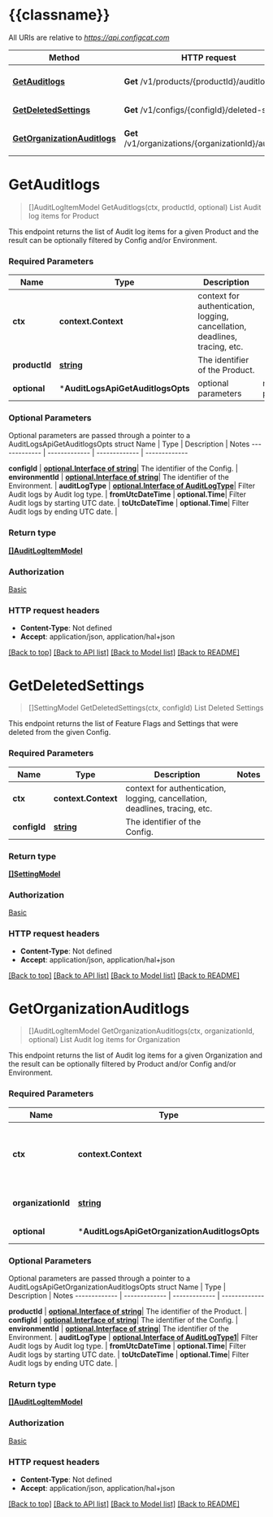 # {{classname}}

All URIs are relative to *https://api.configcat.com*

Method | HTTP request | Description
------------- | ------------- | -------------
[**GetAuditlogs**](AuditLogsApi.md#GetAuditlogs) | **Get** /v1/products/{productId}/auditlogs | List Audit log items for Product
[**GetDeletedSettings**](AuditLogsApi.md#GetDeletedSettings) | **Get** /v1/configs/{configId}/deleted-settings | List Deleted Settings
[**GetOrganizationAuditlogs**](AuditLogsApi.md#GetOrganizationAuditlogs) | **Get** /v1/organizations/{organizationId}/auditlogs | List Audit log items for Organization

# **GetAuditlogs**
> []AuditLogItemModel GetAuditlogs(ctx, productId, optional)
List Audit log items for Product

This endpoint returns the list of Audit log items for a given Product  and the result can be optionally filtered by Config and/or Environment.

### Required Parameters

Name | Type | Description  | Notes
------------- | ------------- | ------------- | -------------
 **ctx** | **context.Context** | context for authentication, logging, cancellation, deadlines, tracing, etc.
  **productId** | [**string**](.md)| The identifier of the Product. | 
 **optional** | ***AuditLogsApiGetAuditlogsOpts** | optional parameters | nil if no parameters

### Optional Parameters
Optional parameters are passed through a pointer to a AuditLogsApiGetAuditlogsOpts struct
Name | Type | Description  | Notes
------------- | ------------- | ------------- | -------------

 **configId** | [**optional.Interface of string**](.md)| The identifier of the Config. | 
 **environmentId** | [**optional.Interface of string**](.md)| The identifier of the Environment. | 
 **auditLogType** | [**optional.Interface of AuditLogType**](.md)| Filter Audit logs by Audit log type. | 
 **fromUtcDateTime** | **optional.Time**| Filter Audit logs by starting UTC date. | 
 **toUtcDateTime** | **optional.Time**| Filter Audit logs by ending UTC date. | 

### Return type

[**[]AuditLogItemModel**](AuditLogItemModel.md)

### Authorization

[Basic](../README.md#Basic)

### HTTP request headers

 - **Content-Type**: Not defined
 - **Accept**: application/json, application/hal+json

[[Back to top]](#) [[Back to API list]](../README.md#documentation-for-api-endpoints) [[Back to Model list]](../README.md#documentation-for-models) [[Back to README]](../README.md)

# **GetDeletedSettings**
> []SettingModel GetDeletedSettings(ctx, configId)
List Deleted Settings

This endpoint returns the list of Feature Flags and Settings that were deleted from the given Config.

### Required Parameters

Name | Type | Description  | Notes
------------- | ------------- | ------------- | -------------
 **ctx** | **context.Context** | context for authentication, logging, cancellation, deadlines, tracing, etc.
  **configId** | [**string**](.md)| The identifier of the Config. | 

### Return type

[**[]SettingModel**](SettingModel.md)

### Authorization

[Basic](../README.md#Basic)

### HTTP request headers

 - **Content-Type**: Not defined
 - **Accept**: application/json, application/hal+json

[[Back to top]](#) [[Back to API list]](../README.md#documentation-for-api-endpoints) [[Back to Model list]](../README.md#documentation-for-models) [[Back to README]](../README.md)

# **GetOrganizationAuditlogs**
> []AuditLogItemModel GetOrganizationAuditlogs(ctx, organizationId, optional)
List Audit log items for Organization

This endpoint returns the list of Audit log items for a given Organization  and the result can be optionally filtered by Product and/or Config and/or Environment.

### Required Parameters

Name | Type | Description  | Notes
------------- | ------------- | ------------- | -------------
 **ctx** | **context.Context** | context for authentication, logging, cancellation, deadlines, tracing, etc.
  **organizationId** | [**string**](.md)| The identifier of the Organization. | 
 **optional** | ***AuditLogsApiGetOrganizationAuditlogsOpts** | optional parameters | nil if no parameters

### Optional Parameters
Optional parameters are passed through a pointer to a AuditLogsApiGetOrganizationAuditlogsOpts struct
Name | Type | Description  | Notes
------------- | ------------- | ------------- | -------------

 **productId** | [**optional.Interface of string**](.md)| The identifier of the Product. | 
 **configId** | [**optional.Interface of string**](.md)| The identifier of the Config. | 
 **environmentId** | [**optional.Interface of string**](.md)| The identifier of the Environment. | 
 **auditLogType** | [**optional.Interface of AuditLogType1**](.md)| Filter Audit logs by Audit log type. | 
 **fromUtcDateTime** | **optional.Time**| Filter Audit logs by starting UTC date. | 
 **toUtcDateTime** | **optional.Time**| Filter Audit logs by ending UTC date. | 

### Return type

[**[]AuditLogItemModel**](AuditLogItemModel.md)

### Authorization

[Basic](../README.md#Basic)

### HTTP request headers

 - **Content-Type**: Not defined
 - **Accept**: application/json, application/hal+json

[[Back to top]](#) [[Back to API list]](../README.md#documentation-for-api-endpoints) [[Back to Model list]](../README.md#documentation-for-models) [[Back to README]](../README.md)

